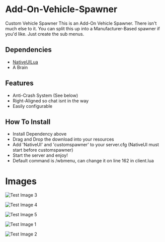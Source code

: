 # Add-On-Vehicle-Spawner
Custom Vehicle Spawner
This is an Add-On Vehicle Spawner. There isn't much else to it. You can split this up into a Manufacturer-Based spawner if you'd like. Just create the sub menus. 

## Dependencies
- [NativeUILua](https://github.com/FrazzIe/NativeUILua)
- A Brain

## Features
- Anti-Crash System (See below)
- Right-Aligned so chat isnt in the way
- Easily configurable

## How To Install
- Install Dependency above
- Drag and Drop the download into your resources
- Add 'NativeUI' and 'customspawner' to your server.cfg (NativeUI must start before customspawner)
- Start the server and enjoy!
- Default command is /wbmenu, can change it on line 162 in client.lua

# Images

![Test Image 3](https://i.imgur.com/Nupg17n.png)

![Test Image 4](https://i.imgur.com/yuxkYDt.png)

![Test Image 5](https://i.imgur.com/DpXMKx8.png)

![Test Image 1](https://i.imgur.com/Sn9QHV8.png)

![Test Image 2](https://i.imgur.com/euKvaJo.png)
